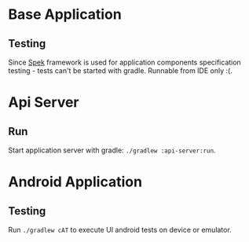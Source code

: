 # Base Application

## Testing

Since [Spek] framework is used for application components specification testing - tests can't be started with gradle.
Runnable from IDE only :(.

# Api Server

## Run

Start application server with gradle: `./gradlew :api-server:run`.

# Android Application

## Testing

Run `./gradlew cAT` to execute UI android tests on device or emulator.

[Spek]: http://jetbrains.github.io/spek/